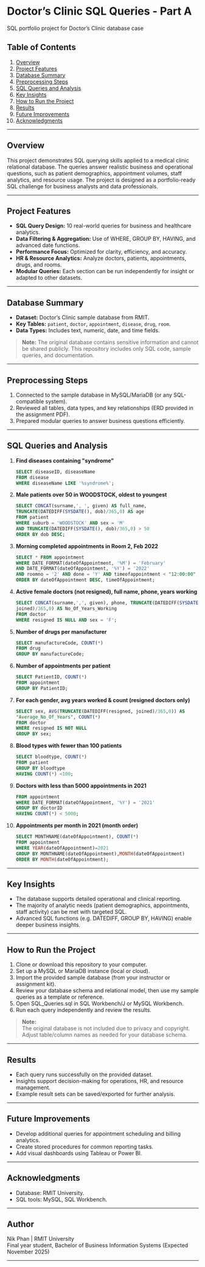 # Doctor’s Clinic SQL Queries - Part A
SQL portfolio project for Doctor’s Clinic database case

## Table of Contents
1. [Overview](#overview)
2. [Project Features](#project-features)
3. [Database Summary](#database-summary)
4. [Preprocessing Steps](#preprocessing-steps)
5. [SQL Queries and Analysis](#sql-queries-and-analysis)
6. [Key Insights](#key-insights)
7. [How to Run the Project](#how-to-run-the-project)
8. [Results](#results)
9. [Future Improvements](#future-improvements)
10. [Acknowledgments](#acknowledgments)

---

## Overview
This project demonstrates SQL querying skills applied to a medical clinic relational database. The queries answer realistic business and operational questions, such as patient demographics, appointment volumes, staff analytics, and resource usage. The project is designed as a portfolio-ready SQL challenge for business analysts and data professionals.

---

## Project Features
- **SQL Query Design:** 10 real-world queries for business and healthcare analytics.
- **Data Filtering & Aggregation:** Use of WHERE, GROUP BY, HAVING, and advanced date functions.
- **Performance Focus:** Optimized for clarity, efficiency, and accuracy.
- **HR & Resource Analytics:** Analyze doctors, patients, appointments, drugs, and rooms.
- **Modular Queries:** Each section can be run independently for insight or adapted to other datasets.

---

## Database Summary
- **Dataset:** Doctor’s Clinic sample database from RMIT.
- **Key Tables:** `patient`, `doctor`, `appointment`, `disease`, `drug`, `room`.
- **Data Types:** Includes text, numeric, date, and time fields.

> **Note:** The original database contains sensitive information and cannot be shared publicly. This repository includes only SQL code, sample queries, and documentation.

---

## Preprocessing Steps
1. Connected to the sample database in MySQL/MariaDB (or any SQL-compatible system).
2. Reviewed all tables, data types, and key relationships (ERD provided in the assignment PDF).
3. Prepared modular queries to answer business questions efficiently.

---

## SQL Queries and Analysis

1. **Find diseases containing "syndrome"**
   ```sql
   SELECT diseaseID, diseaseName
   FROM disease
   WHERE diseaseName LIKE '%syndrome%';
   ```

2. **Male patients over 50 in WOODSTOCK, oldest to youngest**   
   ```sql
   SELECT CONCAT(surname,', ', given) AS full_name, 
   TRUNCATE(DATEDIFF(SYSDATE(), dob)/365,0) AS age
   FROM patient 
   WHERE suburb = 'WOODSTOCK' AND sex = 'M'
   AND TRUNCATE(DATEDIFF(SYSDATE(), dob)/365,0) > 50
   ORDER BY dob DESC;
   ```

3. **Morning completed appointments in Room 2, Feb 2022**
   ```sql
   SELECT * FROM appointment
   WHERE DATE_FORMAT(dateOfAppointment, '%M') = 'February'
   AND DATE_FORMAT(dateOfAppointment, '%Y') = '2022'
   AND roomno = '2' AND done = 'Y' AND timeofappointment < "12:00:00"
   ORDER BY dateOfAppointment DESC, timeOfAppointment;
   ```

4. **Active female doctors (not resigned), full name, phone, years working**
   ```sql
   SELECT CONCAT(surname,',', given), phone, TRUNCATE(DATEDIFF(SYSDATE(),
   joined)/365,0) AS No_Of_Years_Working
   FROM doctor
   WHERE resigned IS NULL AND sex = 'F';
   ```

5. **Number of drugs per manufacturer**
   ```sql
   SELECT manufactureCode, COUNT(*)
   FROM drug
   GROUP BY manufactureCode;
   ```

6. **Number of appointments per patient**
   ```sql
   SELECT PatientID, COUNT(*)
   FROM appointment
   GROUP BY PatientID;
   ```

7. **For each gender, avg years worked & count (resigned doctors only)**
   ```sql
   SELECT sex, AVG(TRUNCATE(DATEDIFF(resigned, joined)/365,0)) AS
   "Average_No_Of_Years", COUNT(*)
   FROM doctor
   WHERE resigned IS NOT NULL
   GROUP BY sex;
   ```

8. **Blood types with fewer than 100 patients**
   ```sql
   SELECT bloodtype, COUNT(*)
   FROM patient
   GROUP BY bloodtype
   HAVING COUNT(*) <100;
   ```

9. **Doctors with less than 5000 appointments in 2021**
   ```sql
   FROM appointment
   WHERE DATE_FORMAT(dateOfAppointment, '%Y') = '2021'
   GROUP BY doctorID
   HAVING COUNT(*) < 5000;
   ```

10. **Appointments per month in 2021 (month order)**
    ```sql
    SELECT MONTHNAME(dateOfAppointment), COUNT(*)
    FROM appointment
    WHERE YEAR(dateOfAppointment)=2021
    GROUP BY MONTHNAME(dateOfAppointment),MONTH(dateOfAppointment)
    ORDER BY MONTH(dateOfAppointment);
    ```
    
---
 
## Key Insights
- The database supports detailed operational and clinical reporting.
- The majority of analytic needs (patient demographics, appointments, staff activity) can be met with targeted SQL.
- Advanced SQL functions (e.g. DATEDIFF, GROUP BY, HAVING) enable deeper business insights.

---

## How to Run the Project

1. Clone or download this repository to your computer.
2. Set up a MySQL or MariaDB instance (local or cloud).
3. Import the provided sample database (from your instructor or assignment kit).
4. Review your database schema and relational model, then use my sample queries as a template or reference.
5. Open SQL_Queries.sql in SQL Workbench/J or MySQL Workbench.
6. Run each query independently and review the results.

> **Note:**  
> The original database is not included due to privacy and copyright.  
> Adjust table/column names as needed for your database schema.

---

## Results
- Each query runs successfully on the provided dataset.
- Insights support decision-making for operations, HR, and resource management.
- Example result sets can be saved/exported for further analysis.

---

## Future Improvements
- Develop additional queries for appointment scheduling and billing analytics.
- Create stored procedures for common reporting tasks.
- Add visual dashboards using Tableau or Power BI.

---

## Acknowledgments
- Database: RMIT University.
- SQL tools: MySQL, SQL Workbench.
---

## Author

Nik Phan | RMIT University  
Final year student, Bachelor of Business Information Systems (Expected November 2025)

---
    


